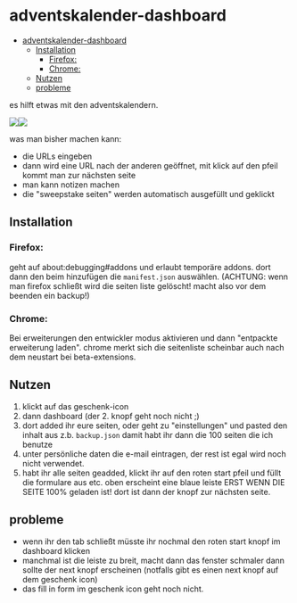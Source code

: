 # adventskalender-dashboard

- [adventskalender-dashboard](#adventskalender-dashboard)
    - [Installation](#installation)
        - [Firefox:](#firefox)
        - [Chrome:](#chrome)
    - [Nutzen](#nutzen)
    - [probleme](#probleme)

es hilft etwas mit den adventskalendern.

![](https://i.imgur.com/EXA9bxW.png)![](https://i.imgur.com/w60JGOk.png)

was man bisher machen kann:
- die URLs eingeben
- dann wird eine URL nach der anderen geöffnet, mit klick auf den pfeil kommt man zur nächsten seite
- man kann notizen machen
- die "sweepstake seiten" werden automatisch ausgefüllt und geklickt

## Installation

### Firefox: 
geht auf about:debugging#addons und erlaubt temporäre addons. dort dann den beim hinzufügen die `manifest.json` auswählen. (ACHTUNG: wenn man firefox schließt wird die seiten liste gelöscht! macht also vor dem beenden ein backup!)

### Chrome: 
Bei erweiterungen den entwickler modus aktivieren und dann "entpackte erweiterung laden". chrome merkt sich die seitenliste scheinbar auch nach dem neustart bei beta-extensions.

## Nutzen
1. klickt auf das geschenk-icon
2. dann dashboard (der 2. knopf geht noch nicht ;)
3. dort added ihr eure seiten, oder geht zu "einstellungen" und pasted den inhalt aus z.b. `backup.json` damit habt ihr dann die 100 seiten die ich benutze
4. unter persönliche daten die e-mail eintragen, der rest ist egal wird noch nicht verwendet.
5. habt ihr alle seiten geadded, klickt ihr auf den roten start pfeil und füllt die formulare aus etc. oben erscheint eine blaue leiste ERST WENN DIE SEITE 100% geladen ist! dort ist dann der knopf zur nächsten seite.
## probleme
- wenn ihr den tab schließt müsste ihr nochmal den roten start knopf im dashboard klicken
- manchmal ist die leiste zu breit, macht dann das fenster schmaler dann sollte der next knopf erscheinen (notfalls gibt es einen next knopf auf dem geschenk icon)
-  das fill in form im geschenk icon geht noch nicht.

